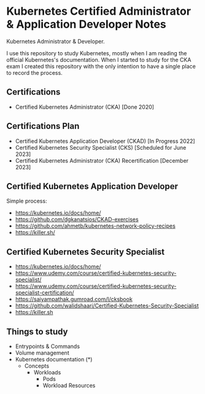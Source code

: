 # Kubernetes Certified Administrator & Application Developer Notes

Kubernetes Administrator & Developer.

I use this repository to study Kubernetes, mostly when I am reading the official Kubernetes's documentation. When I started to study for the CKA exam I created this repository with the only intention to have a single place to record the process. 

## Certifications

- Certified Kubernetes Administrator (CKA) [Done 2020]

## Certifications Plan

- Certified Kubernetes Application Developer (CKAD) [In Progress 2022]
- Certified Kubernetes Security Specialist (CKS) [Scheduled for June 2023]
- Certified Kubernetes Administrator (CKA) Recertification [December 2023]

## Certified Kubernetes Application Developer

Simple process:

- https://kubernetes.io/docs/home/
- https://github.com/dgkanatsios/CKAD-exercises
- https://github.com/ahmetb/kubernetes-network-policy-recipes
- https://killer.sh/

## Certified Kubernetes Security Specialist

- https://kubernetes.io/docs/home/
- https://www.udemy.com/course/certified-kubernetes-security-specialist/
- https://www.udemy.com/course/certified-kubernetes-security-specialist-certification/
- https://saiyampathak.gumroad.com/l/cksbook
- https://github.com/walidshaari/Certified-Kubernetes-Security-Specialist
- https://killer.sh

## Things to study

- Entrypoints & Commands
- Volume management
- Kubernetes documentation (*)
  - Concepts
    - Workloads
      - Pods
      - Workload Resources
